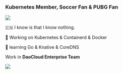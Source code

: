 ### Kubernetes Member, Soccer Fan & PUBG Fan
![](https://komarev.com/ghpvc/?username=pacoxu)

 
 🇨🇳 I know is that I know nothing. 
 
 🔭 Working on Kubernetes & Containerd & Docker
 
 🌱 learning Go & Knative & CoreDNS

Work in **DaoCloud Enterprise Team**

<a href="https://pacoxu.wordpress.com/">
  <img align="left" src="https://github-readme-stats.vercel.app/api?username=pacoxu&show_icons=true" />
</a>
